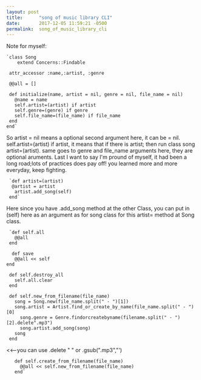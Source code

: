 ```yaml
---
layout: post
title:      "song of music library CLI"
date:       2017-12-05 11:59:21 -0500
permalink:  song_of_music_library_cli
---
```


Note for myself: 

    `class Song
        extend Concerns::Findable

     attr_accessor :name,:artist, :genre

     @@all = []

     def initialize(name, artist = nil, genre = nil, file_name = nil)
       @name = name
       self.artist=(artist) if artist
       self.genre=(genre) if genre
       self.file_name=(file_name) if file_name
     end
    end` 

So artist = nil means a optional second argument here, it can be = nil. 
self.artist=(artist) if artist, it means that if there is artist; then run class song artist=(artist).
same goes to genre and file_name arguments here, they are optional aruments.
Last I want to say I'm pround of myself, it had been a long road;lots of practices does pay off! you learned more and more everyday, keep fighting. 

     `def artist=(artist)
      @artist = artist
       artist.add_song(self)
     end`
		 
Here since you have .add_song method at the other Class, you can put in (self) here as an argument as for song class for this artist= method at Song class.

     `def self.all
       @@all
     end

      def save
       @@all << self
    end

     def self.destroy_all
       self.all.clear
     end

     def self.new_from_filename(file_name)
       song = Song.new(file_name.split(" - ")[1])
       song.artist = Artist.find_or_create_by_name(file_name.split(" - ")[0]
	     song.genre = Genre.findorcreatebyname(filename.split(" - ")[2].delete".mp3")  
	     song.artist.add_song(song)
       song
     end
  <<--you can use .delete " " or .gsub(".mp3","')
	
       def self.create_from_filename(file_name)
         @@all << self.new_from_filename(file_name)
       end`

